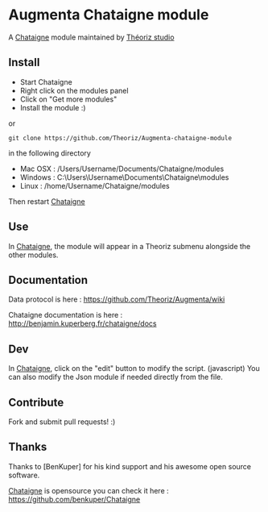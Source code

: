 ﻿Augmenta Chataigne module
=========================

A [Chataigne][] module maintained by [Théoriz studio][]

Install
-------

- Start Chataigne
- Right click on the modules panel
- Click on "Get more modules"
- Install the module :)

or

```
git clone https://github.com/Theoriz/Augmenta-chataigne-module
```

in the following directory

- Mac OSX : /Users/Username/Documents/Chataigne/modules
- Windows : C:\Users\Username\Documents\Chataigne\modules
- Linux   : /home/Username/Chataigne/modules

Then restart [Chataigne][]

Use
---
In [Chataigne][], the module will appear in a Theoriz submenu alongside the other modules.

Documentation
-------------

Data protocol is here : https://github.com/Theoriz/Augmenta/wiki

Chataigne documentation is here : http://benjamin.kuperberg.fr/chataigne/docs

Dev
---

In [Chataigne][], click on the "edit" button to modify the script. (javascript)
You can also modify the Json module if needed directly from the file.

Contribute
----------

Fork and submit pull requests! :)

Thanks
------

Thanks to [BenKuper] for his kind support and his awesome open source software.

[Chataigne][] is opensource you can check it here : https://github.com/benkuper/Chataigne

[Chataigne]: https://benjamin.kuperberg.fr/chataigne/
[Augmenta]: https://www.augmenta-tech.com/
[Théoriz studio]: https://www.theoriz.com/
